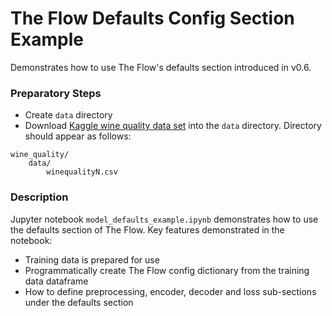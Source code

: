 # The Flow Defaults Config Section Example

Demonstrates how to use The Flow's defaults section introduced in v0.6.

### Preparatory Steps

- Create `data` directory
- Download [Kaggle wine quality data set](https://www.kaggle.com/rajyellow46/wine-quality) into the `data` directory.  Directory should
  appear as follows:

```
wine_quality/
    data/
        winequalityN.csv
```

### Description

Jupyter notebook `model_defaults_example.ipynb` demonstrates how to use the defaults section of The Flow.
Key features demonstrated in the notebook:

- Training data is prepared for use
- Programmatically create The Flow config dictionary from the training data dataframe
- How to define preprocessing, encoder, decoder and loss sub-sections under the defaults section
